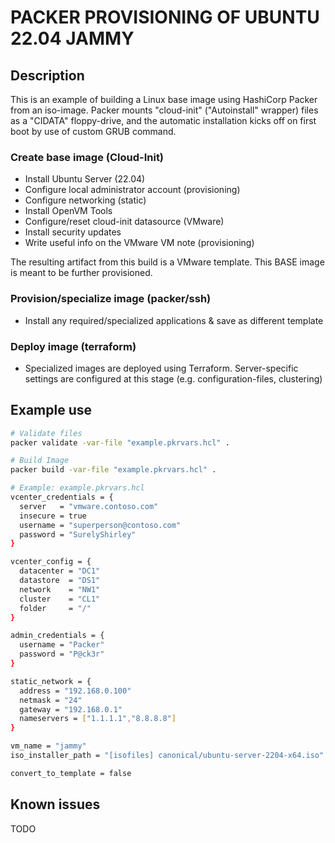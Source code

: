 # PACKER PROVISIONING OF UBUNTU 22.04 JAMMY

## Description

This is an example of building a Linux base image using HashiCorp Packer from an iso-image.
Packer mounts "cloud-init" ("Autoinstall" wrapper) files as a "CIDATA" floppy-drive, and the
automatic installation kicks off on first boot by use of custom GRUB command.

### Create base image (Cloud-Init)
  * Install Ubuntu Server (22.04)
  * Configure local administrator account (provisioning)
  * Configure networking (static)
  * Install OpenVM Tools
  * Configure/reset cloud-init datasource (VMware)
  * Install security updates
  * Write useful info on the VMware VM note (provisioning)

The resulting artifact from this build is a VMware template.
This BASE image is meant to be further provisioned.

### Provision/specialize image (packer/ssh)
  * Install any required/specialized applications & save as different template

### Deploy image (terraform)
  * Specialized images are deployed using Terraform. Server-specific settings are configured at this stage (e.g. configuration-files, clustering)

## Example use

```bash
# Validate files
packer validate -var-file "example.pkrvars.hcl" .

# Build Image
packer build -var-file "example.pkrvars.hcl" .
```

```bash
# Example: example.pkrvars.hcl
vcenter_credentials = {
  server   = "vmware.contoso.com"
  insecure = true
  username = "superperson@contoso.com"
  password = "SurelyShirley"
}

vcenter_config = {
  datacenter = "DC1"
  datastore  = "DS1"
  network    = "NW1"
  cluster    = "CL1"
  folder     = "/"
}

admin_credentials = {
  username = "Packer"
  password = "P@ck3r"
}

static_network = {
  address = "192.168.0.100"
  netmask = "24"
  gateway = "192.168.0.1"
  nameservers = ["1.1.1.1","8.8.8.8"]
}

vm_name = "jammy"
iso_installer_path = "[isofiles] canonical/ubuntu-server-2204-x64.iso"

convert_to_template = false
```

## Known issues
TODO